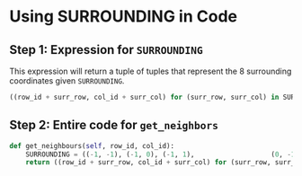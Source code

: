 # Using SURROUNDING in Code

## Step 1: Expression for `SURROUNDING`

This expression will return a tuple of tuples that represent the 8 surrounding coordinates given `SURROUNDING`.

```python
((row_id + surr_row, col_id + surr_col) for (surr_row, surr_col) in SURROUNDING)
```

## Step 2: Entire code for `get_neighbors`

```python
def get_neighbours(self, row_id, col_id):    
    SURROUNDING = ((-1, -1), (-1, 0), (-1, 1),                   (0, -1), (0, 1), (1, -1), (1, 0), (1, 1))    
    return ((row_id + surr_row, col_id + surr_col) for (surr_row, surr_col) in SURROUNDING)
```

